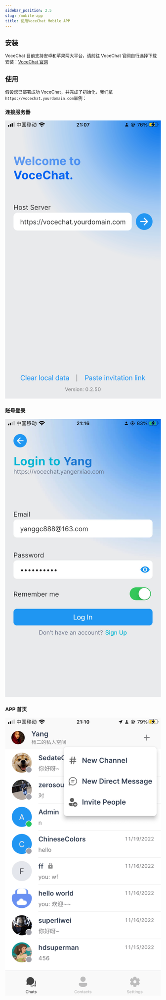```yaml
---
sidebar_position: 2.5
slug: /mobile-app
title: 使用VoceChat Mobile APP
---
```


## 安装

VoceChat 目前支持安卓和苹果两大平台，请前往 VoceChat 官网自行选择下载安装：[VoceChat 官网](https://voce.chat/#download)

## 使用

假设您已部署成功 VoceChat，并完成了初始化，我们拿 `https://vocechat.yourdomain.com`举例：

### 连接服务器

![连接自部署服务器](image/app.connect.png)

### 账号登录

![账号登录](image/app.login.jpg)

### APP 首页

![APP首页](image/app.home.png)
